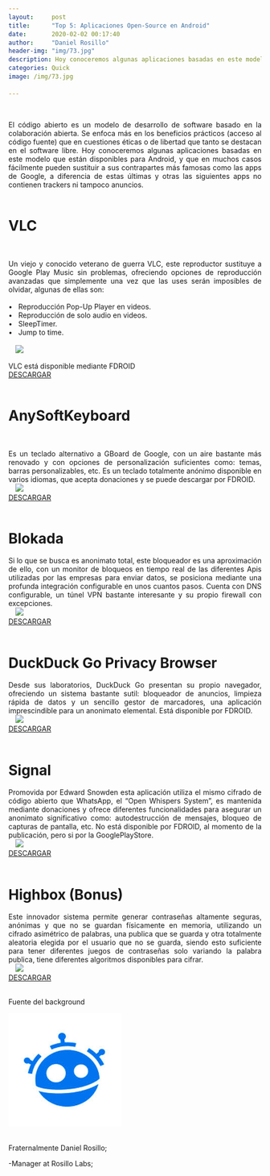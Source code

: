 ```yaml
---
layout:     post
title:      "Top 5: Aplicaciones Open-Source en Android"
date:       2020-02-02 00:17:40
author:     "Daniel Rosillo"
header-img: "img/73.jpg"
description: Hoy conoceremos algunas aplicaciones basadas en este modelo que están disponibles para Android, y que en muchos casos fácilmente pueden sustituir a sus contrapartes más famosas como las apps de Google.
categories: Quick
image: /img/73.jpg

---
```

<div style="text-align: justify;">
<br>
<p>El código abierto es un modelo de desarrollo de software basado en la colaboración abierta. Se enfoca más en los beneficios prácticos (acceso al código fuente) que en cuestiones éticas o de libertad que tanto se destacan en el software libre.  Hoy conoceremos algunas aplicaciones basadas en este modelo que están disponibles para Android, y que en muchos casos fácilmente pueden sustituir a sus contrapartes más famosas como las apps de Google, a diferencia de estas últimas y otras las siguientes apps no contienen trackers ni tampoco anuncios.

<br>
<br />
<h1>VLC</h1><br>
<p>Un viejo y conocido veterano de guerra VLC, este reproductor sustituye a Google Play Music sin problemas, ofreciendo opciones de reproducción avanzadas que simplemente una vez que las uses serán imposibles de olvidar, algunas de ellas son: 
<br><br>
&#8226;&nbsp;&nbsp;&nbsp;Reproducción Pop-Up Player en videos. <br>
&#8226;&nbsp;&nbsp;&nbsp;Reproducción de solo audio en videos. <br>
&#8226;&nbsp;&nbsp;&nbsp;SleepTimer.<br>
&#8226;&nbsp;&nbsp;&nbsp;Jump to time.<br>
<br>
<a href="https://lh3.googleusercontent.com/ahV3K7RwV7JW-mKou83PYrld_Vg5i0ZEix0ga9vx_qkh1RD2qkQeFHfyzbfUCnJliw=w720-h310" imageanchor="1" style="margin-left: 1em; margin-right: 1em;"><img src="https://lh3.googleusercontent.com/ahV3K7RwV7JW-mKou83PYrld_Vg5i0ZEix0ga9vx_qkh1RD2qkQeFHfyzbfUCnJliw=w720-h310" class="img-responsive" /></a>
<br>
<p>VLC está disponible mediante FDROID<br>
<a href="https://f-droid.org/packages/org.videolan.vlc">DESCARGAR</a>
<br>
<br>

<h1>AnySoftKeyboard </h1>
<br>
<p>Es un teclado alternativo a GBoard de Google, con un aire bastante más renovado y con opciones de personalización suficientes como: temas, barras personalizables, etc. Es un teclado totalmente anónimo disponible en varios idiomas, que acepta donaciones y se puede descargar por FDROID.
<br>
<a href="https://image.winudf.com/v2/image1/Y29tLm1lbm55LmFuZHJvaWQuYW55c29mdGtleWJvYXJkX3NjcmVlbl8yXzE1NTY4MDg1MzBfMDg3/screen-2.jpg?fakeurl=1&type=.jpg" imageanchor="1" style="margin-left: 1em; margin-right: 1em;"><img src="https://image.winudf.com/v2/image1/Y29tLm1lbm55LmFuZHJvaWQuYW55c29mdGtleWJvYXJkX3NjcmVlbl8yXzE1NTY4MDg1MzBfMDg3/screen-2.jpg?fakeurl=1&type=.jpg" class="img-responsive" /></a><br>
<a href="https://f-droid.org/packages/com.menny.android.anysoftkeyboard/">DESCARGAR</a>
<br>
<br>

<h1>Blokada</h1>
<p>Si lo que se busca es anonimato total, este bloqueador es una aproximación de ello, con un monitor de bloqueos en tiempo real de las diferentes Apis utilizadas por las empresas para enviar datos, se posiciona mediante una profunda integración configurable en unos cuantos pasos. Cuenta con DNS configurable, un túnel VPN bastante interesante y su propio firewall con excepciones.
<br>
<a href="https://2.bp.blogspot.com/-X5oeuYHI_mw/W7-Z5nEefXI/AAAAAAAAGXA/qhshjht45NAPuE2l4ex1Vcynoh_YRN5LwCLcBGAs/s400/Blokada%2BVintArtt.png" imageanchor="1" style="margin-left: 1em; margin-right: 1em;"><img src="https://2.bp.blogspot.com/-X5oeuYHI_mw/W7-Z5nEefXI/AAAAAAAAGXA/qhshjht45NAPuE2l4ex1Vcynoh_YRN5LwCLcBGAs/s400/Blokada%2BVintArtt.png" class="img-responsive" /></a>
<br>
<a href="https://f-droid.org/packages/org.blokada.alarm/">DESCARGAR</a>
<br>
<br>

<h1>DuckDuck Go Privacy Browser </h1>
<p>Desde sus laboratorios, DuckDuck Go presentan su propio navegador, ofreciendo un sistema bastante sutil: bloqueador de anuncios, limpieza rápida de datos y un sencillo gestor de marcadores, una aplicación imprescindible para un anonimato elemental. Está disponible por FDROID.
<br>
<a href="https://adictec.com/wp-content/uploads/2019/07/DuckDuckGo-en-Android.png" imageanchor="1" style="margin-left: 1em; margin-right: 1em;"><img src="https://adictec.com/wp-content/uploads/2019/07/DuckDuckGo-en-Android.png" class="img-responsive" /></a>
<br>
<a href="https://f-droid.org/packages/com.duckduckgo.mobile.android/">DESCARGAR</a>
<br>
<br>

<h1>Signal</h1>
<p>Promovida por Edward Snowden esta aplicación utiliza el mismo cifrado de código abierto que WhatsApp, el “Open Whispers System”, es mantenida mediante donaciones y ofrece diferentes funcionalidades para asegurar un anonimato significativo como: autodestrucción de mensajes, bloqueo de capturas de pantalla, etc. No está disponible por FDROID, al momento de la publicación, pero si por la GooglePlayStore.
<br>
<a href="https://qph.fs.quoracdn.net/main-qimg-f7eaf1867693273b50b293cada0eac3f" imageanchor="1" style="margin-left: 1em; margin-right: 1em;"><img src="https://qph.fs.quoracdn.net/main-qimg-f7eaf1867693273b50b293cada0eac3f" class="img-responsive" /></a>
<br>
<a href="https://play.google.com/store/apps/details?id=org.thoughtcrime.securesms&hl=en">DESCARGAR</a>
<br>
<br>

<h1>Highbox (Bonus)</h1>
<p>Este innovador sistema permite generar contraseñas altamente seguras, anónimas y que no se guardan físicamente en memoria, utilizando un cifrado asimétrico de palabras, una publica que se guarda y otra totalmente aleatoria elegida por el usuario que no se guarda, siendo esto suficiente para tener diferentes juegos de contraseñas solo variando la palabra publica, tiene diferentes algoritmos disponibles para cifrar.
<br>
<a href="https://danielrosillo.github.io/img/demo-screen-1.png" imageanchor="1" style="margin-left: 1em; margin-right: 1em;"><img src="https://danielrosillo.github.io/img/demo-screen-1.png" class="img-responsive" /></a>
<br>
<a href="https://play.google.com/store/apps/details?id=com.bookmanager.danielrosillo.bookmanager&hl=es_419">DESCARGAR</a>
<br>
<br>

<p>Fuente del background
<br>
<div class="badges">
                    <a class="badge-link" href="https://www.freepik.com/free-vector/sunset-mountains-landscape-with-purple-gradient-colors_5315515.htm#page=1&query=mountains&position=8" ><img src="/img/images.jpeg" alt="" img class="img-responsive"></a>
                     </div>
<br>
<p>Fraternalmente Daniel Rosillo;</p>
-Manager at Rosillo Labs;